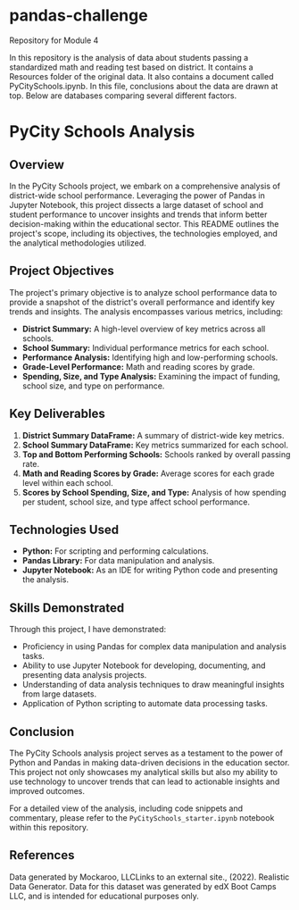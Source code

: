# pandas-challenge
Repository for Module 4

In this repository is the analysis of data about students passing a standardized math and reading test based on district. It contains a Resources folder of the original data. It also contains a document called PyCitySchools.ipynb. In this file, conclusions about the data are drawn at top. Below are databases comparing several different factors.

# PyCity Schools Analysis

## Overview

In the PyCity Schools project, we embark on a comprehensive analysis of district-wide school performance. Leveraging the power of Pandas in Jupyter Notebook, this project dissects a large dataset of school and student performance to uncover insights and trends that inform better decision-making within the educational sector. This README outlines the project's scope, including its objectives, the technologies employed, and the analytical methodologies utilized.

## Project Objectives

The project's primary objective is to analyze school performance data to provide a snapshot of the district's overall performance and identify key trends and insights. The analysis encompasses various metrics, including:

- **District Summary:** A high-level overview of key metrics across all schools.
- **School Summary:** Individual performance metrics for each school.
- **Performance Analysis:** Identifying high and low-performing schools.
- **Grade-Level Performance:** Math and reading scores by grade.
- **Spending, Size, and Type Analysis:** Examining the impact of funding, school size, and type on performance.

## Key Deliverables

1. **District Summary DataFrame:** A summary of district-wide key metrics.
2. **School Summary DataFrame:** Key metrics summarized for each school.
3. **Top and Bottom Performing Schools:** Schools ranked by overall passing rate.
4. **Math and Reading Scores by Grade:** Average scores for each grade level within each school.
5. **Scores by School Spending, Size, and Type:** Analysis of how spending per student, school size, and type affect school performance.

## Technologies Used

- **Python:** For scripting and performing calculations.
- **Pandas Library:** For data manipulation and analysis.
- **Jupyter Notebook:** As an IDE for writing Python code and presenting the analysis.

## Skills Demonstrated

Through this project, I have demonstrated:

- Proficiency in using Pandas for complex data manipulation and analysis tasks.
- Ability to use Jupyter Notebook for developing, documenting, and presenting data analysis projects.
- Understanding of data analysis techniques to draw meaningful insights from large datasets.
- Application of Python scripting to automate data processing tasks.

## Conclusion

The PyCity Schools analysis project serves as a testament to the power of Python and Pandas in making data-driven decisions in the education sector. This project not only showcases my analytical skills but also my ability to use technology to uncover trends that can lead to actionable insights and improved outcomes.

For a detailed view of the analysis, including code snippets and commentary, please refer to the `PyCitySchools_starter.ipynb` notebook within this repository.

## References
Data generated by Mockaroo, LLCLinks to an external site., (2022). Realistic Data Generator. Data for this dataset was generated by edX Boot Camps LLC, and is intended for educational purposes only.
